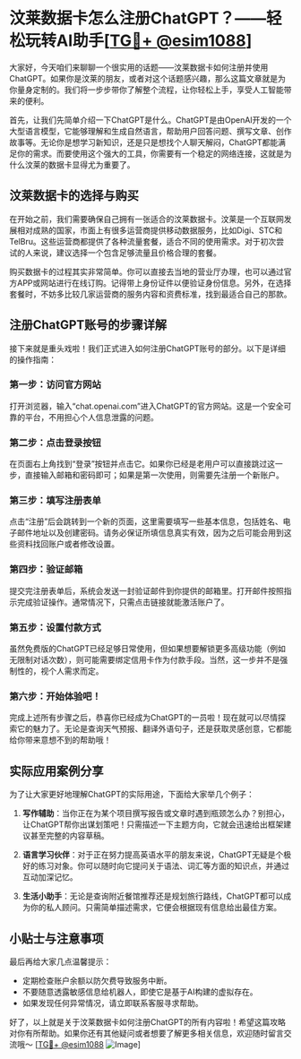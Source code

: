 # 汶莱数据卡怎么注册ChatGPT？——轻松玩转AI助手[[TG💪+ @esim1088](https://t.me/s/esim1088)]

大家好，今天咱们来聊聊一个很实用的话题——汶莱数据卡如何注册并使用ChatGPT。如果你是汶莱的朋友，或者对这个话题感兴趣，那么这篇文章就是为你量身定制的。我们将一步步带你了解整个流程，让你轻松上手，享受人工智能带来的便利。

首先，让我们先简单介绍一下ChatGPT是什么。ChatGPT是由OpenAI开发的一个大型语言模型，它能够理解和生成自然语言，帮助用户回答问题、撰写文章、创作故事等。无论你是想学习新知识，还是只是想找个人聊天解闷，ChatGPT都能满足你的需求。而要使用这个强大的工具，你需要有一个稳定的网络连接，这就是为什么汶莱的数据卡显得尤为重要了。

## 汶莱数据卡的选择与购买

在开始之前，我们需要确保自己拥有一张适合的汶莱数据卡。汶莱是一个互联网发展相对成熟的国家，市面上有很多运营商提供移动数据服务，比如Digi、STC和TelBru。这些运营商都提供了各种流量套餐，适合不同的使用需求。对于初次尝试的人来说，建议选择一个包含足够流量且价格合理的套餐。

购买数据卡的过程其实非常简单。你可以直接去当地的营业厅办理，也可以通过官方APP或网站进行在线订购。记得带上身份证件以便验证身份信息。另外，在选择套餐时，不妨多比较几家运营商的服务内容和资费标准，找到最适合自己的那款。

## 注册ChatGPT账号的步骤详解

接下来就是重头戏啦！我们正式进入如何注册ChatGPT账号的部分。以下是详细的操作指南：

### 第一步：访问官方网站
打开浏览器，输入“chat.openai.com”进入ChatGPT的官方网站。这是一个安全可靠的平台，不用担心个人信息泄露的问题。

### 第二步：点击登录按钮
在页面右上角找到“登录”按钮并点击它。如果你已经是老用户可以直接跳过这一步，直接输入邮箱和密码即可；如果是第一次使用，则需要先注册一个新账户。

### 第三步：填写注册表单
点击“注册”后会跳转到一个新的页面，这里需要填写一些基本信息，包括姓名、电子邮件地址以及创建密码。请务必保证所填信息真实有效，因为之后可能会用到这些资料找回账户或者修改设置。

### 第四步：验证邮箱
提交完注册表单后，系统会发送一封验证邮件到你提供的邮箱里。打开邮件按照指示完成验证操作。通常情况下，只需点击链接就能激活账户了。

### 第五步：设置付款方式
虽然免费版的ChatGPT已经足够日常使用，但如果想要解锁更多高级功能（例如无限制对话次数），则可能需要绑定信用卡作为付款手段。当然，这一步并不是强制性的，视个人需求而定。

### 第六步：开始体验吧！
完成上述所有步骤之后，恭喜你已经成为ChatGPT的一员啦！现在就可以尽情探索它的魅力了。无论是查询天气预报、翻译外语句子，还是获取灵感创意，它都能给你带来意想不到的帮助哦！

## 实际应用案例分享

为了让大家更好地理解ChatGPT的实际用途，下面给大家举几个例子：

1. **写作辅助**：当你正在为某个项目撰写报告或文章时遇到瓶颈怎么办？别担心，让ChatGPT帮你出谋划策吧！只需描述一下主题方向，它就会迅速给出框架建议甚至完整的内容草稿。

2. **语言学习伙伴**：对于正在努力提高英语水平的朋友来说，ChatGPT无疑是个极好的练习对象。你可以随时向它提问关于语法、词汇等方面的知识点，并通过互动加深记忆。

3. **生活小助手**：无论是查询附近餐馆推荐还是规划旅行路线，ChatGPT都可以成为你的私人顾问。只需简单描述需求，它便会根据现有信息给出最佳方案。

## 小贴士与注意事项

最后再给大家几点温馨提示：
- 定期检查账户余额以防欠费导致服务中断。
- 不要随意透露敏感信息给机器人，即使它是基于AI构建的虚拟存在。
- 如果发现任何异常情况，请立即联系客服寻求帮助。

好了，以上就是关于汶莱数据卡如何注册ChatGPT的所有内容啦！希望这篇攻略对你有所帮助。如果你还有其他疑问或者想要了解更多相关信息，欢迎随时留言交流哦～ [[TG💪+ @esim1088](https://t.me/s/esim1088) ![Image](https://i.postimg.cc/4NQfJmqS/Snipaste-2025-05-13-00-14-12.png)]
